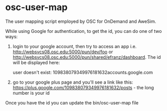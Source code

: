 # osc-user-map

The user mapping script employed by OSC for OnDemand and AweSim.


While using Google for authentication, to get the id, you can do one of two
ways:

1. login to your google account, then try to access an app i.e. http://websvcs08.osc.edu:5000/pun/dev/foo or http://websvcs08.osc.edu:5000/pun/shared/efranz/dashboard. The id will be displayed here:

    user doesn't exist: 109838079349976181632accounts.google.com

2. go to your google plus page and you'll see a link like this: https://plus.google.com/109838079349976181632/posts - the long number is your id

Once you have the id you can update the bin/osc-user-map file
